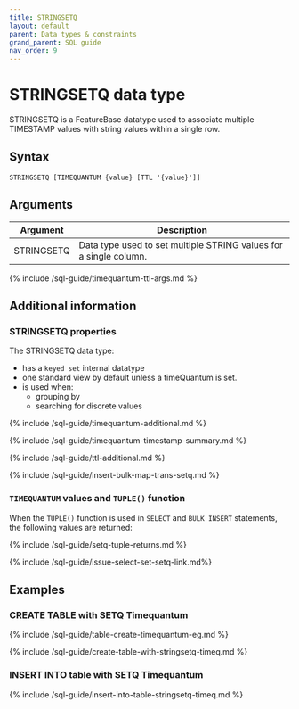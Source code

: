 ```yaml
---
title: STRINGSETQ
layout: default
parent: Data types & constraints
grand_parent: SQL guide
nav_order: 9
---
```


# STRINGSETQ data type

STRINGSETQ is a FeatureBase datatype used to associate multiple TIMESTAMP values with string values within a single row.

## Syntax

```
STRINGSETQ [TIMEQUANTUM {value} [TTL '{value}']]
```

## Arguments

| Argument | Description |
|---|---|
| STRINGSETQ | Data type used to set multiple STRING values for a single column. |
{% include /sql-guide/timequantum-ttl-args.md %}

## Additional information

### STRINGSETQ properties

The STRINGSETQ data type:
* has a `keyed set` internal datatype
* one standard view by default unless a timeQuantum is set.
* is used when:
  * grouping by
  * searching for discrete values

{% include /sql-guide/timequantum-additional.md %}

{% include /sql-guide/timequantum-timestamp-summary.md %}

{% include /sql-guide/ttl-additional.md %}

{% include /sql-guide/insert-bulk-map-trans-setq.md %}

### `TIMEQUANTUM` values and `TUPLE()` function

When the `TUPLE()` function is used in `SELECT` and `BULK INSERT` statements, the following values are returned:

{% include /sql-guide/setq-tuple-returns.md %}

{% include /sql-guide/issue-select-set-setq-link.md%}

## Examples

### CREATE TABLE with SETQ Timequantum

{% include /sql-guide/table-create-timequantum-eg.md %}

{% include /sql-guide/create-table-with-stringsetq-timeq.md %}

### INSERT INTO table with SETQ Timequantum

{% include /sql-guide/insert-into-table-stringsetq-timeq.md %}
